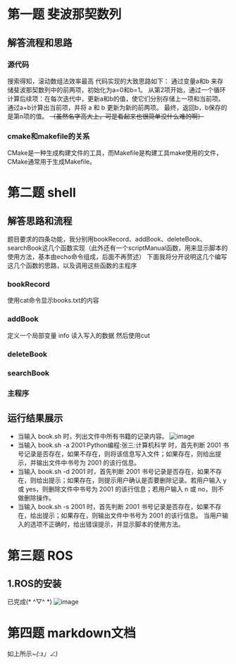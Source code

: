 # 第一题 斐波那契数列
## 解答流程和思路
### 源代码
搜索得知，滚动数组法效率最高
代码实现的大致思路如下：
通过变量a和b 来存储斐波那契数列中的前两项，初始化为a=0和b=1。
从第2项开始，通过一个循环计算后续项：在每次迭代中，更新a和b的值，使它们分别存储上一项和当前项。
通过a+b计算出当前项，并将 a 和 b 更新为新的前两项。
最终，返回b，b保存的是第n项的值。
~~（虽然名字高大上，可是看起来也很简单没什么难的啊）~~
### cmake和makefile的关系
CMake是一种生成构建文件的工具，而Makefile是构建工具make使用的文件，CMake通常用于生成Makefile。

# 第二题 shell
## 解答思路和流程
题目要求的四条功能，我分别用bookRecord、addBook、deleteBook、searchBook这几个函数实现（此外还有一个scriptManual函数，用来显示脚本的使用方法，基本由echo命令组成，后面不再赘述）
下面我将分开说明这几个编写这几个函数的思路，以及调用这些函数的主程序
### bookRecord
使用cat命令显示books.txt的内容
### addBook
定义一个局部变量 info 读入写入的数据
然后使用cut
### deleteBook
### searchBook
### 主程序
## 运行结果展示
- 当输入 book.sh 时，列出文件中所有书籍的记录内容。
![image](https://github.com/user-attachments/assets/23b69b33-3527-47da-8fa4-f5355312380f)
- 当输入 book.sh -a 2001:Python编程:张三:计算机科学 时，首先判断 2001 书号记录是否存在，如果不存在，则将该信息写入文件；如果存在，则给出提示，并输出文件中书号为 2001 的该行信息。
- 当输入 book.sh -d 2001 时，首先判断 2001 书号记录是否存在，如果不存在，则给出提示；如果存在，则提示用户确认是否要删除记录。若用户输入 y 或 yes，则删除文件中书号为 2001 的该行信息；若用户输入 n 或 no，则不做删除操作。
- 当输入 book.sh -s 2001 时，首先判断 2001 书号记录是否存在，如果不存在，给出提示；如果存在，则输出文件中书号为 2001 的该行信息。 当用户输入的选项不正确时，给出错误提示，并显示脚本的使用方法。
# 第三题 ROS
## 1.ROS的安装
已完成(* ^▽^ *)
![image](https://github.com/user-attachments/assets/798d4859-0a1f-4438-94ab-23a5d99dd04a)
## 

# 第四题 markdown文档
如上所示~_(:з」∠)_
